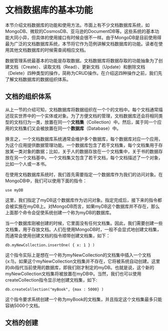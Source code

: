 # 文档数据库的基本功能

本节介绍文档数据库的功能和使用方法。市面上有不少文档数据库系统，如MongoDB、微软的CosmosDB、亚马逊的DocumentDB等。这些系统的基本功能大同小异，但具体的使用接口有时候会很不一样。由于MongoDB是目前使用得最为广泛的文档数据库系统，本节将它作为范例讲解文档数据库的功能。读者在使用其他文档数据库的时候需查阅相应文档。

数据管理系统最基本的功能是存取数据。文档数据库将数据存取的功能抽象为了创建文档（Create）、读取文档（Read）、更新文档（Update）和删除文档（Delete）四种类型的操作，简称为CRUD操作。在介绍这四种操作之前，我们先了解文档数据库的数据组织体系。

## 文档的组织体系

从上一节的介绍可知，文档数据库将数据组织在一个个的文档中。每个文档通常描述现实世界中的一个实体或对象。为了方便文档的管理，文档数据库还会将相同类型的文档归为一类，放置在同一个**文档集**（Collection）中。然后，属于同一个应用的文档集们又会被放置在同一个**数据库**（Database）中。

换言之，一个文档数据库系统通常会维护多个数据库，每个数据库对应一个应用，为这个应用提供数据管理功能。一个数据库包含了若干文档集，每个文档集用于存放某一类对象的数据；比如，关于人的数据存放在一个文档集中，关于书的数据存放在另一个文档基中。一个文档集又包含了若干文档，每个文档描述了一个对象，比如一个人或一本书。

在使用文档数据库系统时，我们首先需要指定一个数据库作为我们的访问对象。在MongoDB中，我们可以使用下面的指令：

```bson
use myDB
```

这里，我们指定了myDB这个数据库作为访问对象。指定完成后，接下来的指令都会被实施在myDB上。对MongoDB而言，如果myDB这个数据库并不存在，那么上面那个命令会促使系统创建一个称为myDB的数据库。

当一个数据库刚被创建的时候，它里面没有任何文档集。因此，我们需要创建一些文档集，用于存放文档。人们在使用MongoDB时，一般不会显式地创建文档集，而通常会使用创建文档的指令顺带创建文档集，如下：

```bson
db.myNewCollection.insertOne( { x: 1 } )
```

这个指令实际上是想在一个称为myNewCollection的文档集中插入一个文档 {x:1}。如果这个myNewCollection文档集并不存在，它将被系统自动创建。这里的db指代当前使用的数据库，即我们刚才制定的myDB。也就是说，这个新的myNewCollection文档集将被放置在myDB中。当然，我们也可以使用createCollection指令显示地创建文档集，如下:

```bson
db.createCollection("myBook", {max : 5000} )
```

这个指令要求系统创建一个称为myBook的文档集，并且指定这个文档集最多只能容纳5000个文档。

## 文档的创建

